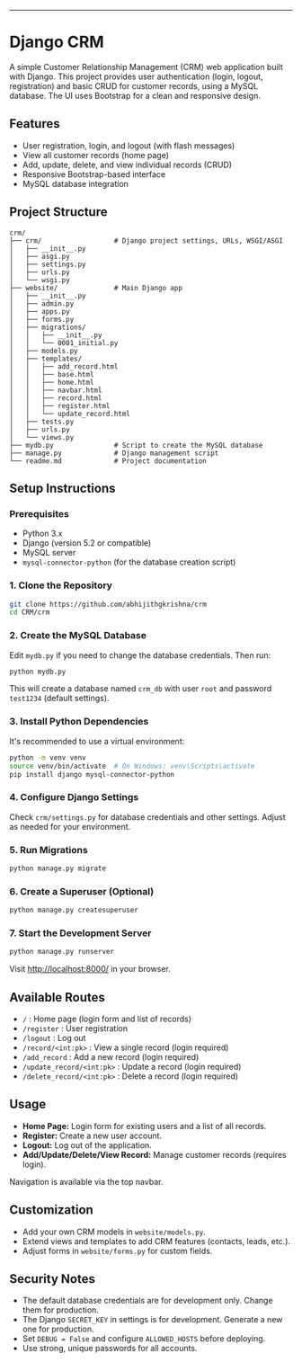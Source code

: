 
---

# Django CRM

A simple Customer Relationship Management (CRM) web application built with Django. This project provides user authentication (login, logout, registration) and basic CRUD for customer records, using a MySQL database. The UI uses Bootstrap for a clean and responsive design.

## Features

- User registration, login, and logout (with flash messages)
- View all customer records (home page)
- Add, update, delete, and view individual records (CRUD)
- Responsive Bootstrap-based interface
- MySQL database integration

## Project Structure

```
crm/
├── crm/                  # Django project settings, URLs, WSGI/ASGI
│   ├── __init__.py
│   ├── asgi.py
│   ├── settings.py
│   ├── urls.py
│   └── wsgi.py
├── website/              # Main Django app
│   ├── __init__.py
│   ├── admin.py
│   ├── apps.py
│   ├── forms.py
│   ├── migrations/
│   │   ├── __init__.py
│   │   └── 0001_initial.py
│   ├── models.py
│   ├── templates/
│   │   ├── add_record.html
│   │   ├── base.html
│   │   ├── home.html
│   │   ├── navbar.html
│   │   ├── record.html
│   │   ├── register.html
│   │   └── update_record.html
│   ├── tests.py
│   ├── urls.py
│   └── views.py
├── mydb.py               # Script to create the MySQL database
├── manage.py             # Django management script
└── readme.md             # Project documentation
```

## Setup Instructions

### Prerequisites

- Python 3.x
- Django (version 5.2 or compatible)
- MySQL server
- `mysql-connector-python` (for the database creation script)

### 1. Clone the Repository

```bash
git clone https://github.com/abhijithgkrishna/crm
cd CRM/crm
```

### 2. Create the MySQL Database

Edit `mydb.py` if you need to change the database credentials. Then run:

```bash
python mydb.py
```

This will create a database named `crm_db` with user `root` and password `test1234` (default settings).

### 3. Install Python Dependencies

It's recommended to use a virtual environment:

```bash
python -m venv venv
source venv/bin/activate  # On Windows: venv\Scripts\activate
pip install django mysql-connector-python
```

### 4. Configure Django Settings

Check `crm/settings.py` for database credentials and other settings. Adjust as needed for your environment.

### 5. Run Migrations

```bash
python manage.py migrate
```

### 6. Create a Superuser (Optional)

```bash
python manage.py createsuperuser
```

### 7. Start the Development Server

```bash
python manage.py runserver
```

Visit [http://localhost:8000/](http://localhost:8000/) in your browser.

## Available Routes

- `/` : Home page (login form and list of records)
- `/register` : User registration
- `/logout` : Log out
- `/record/<int:pk>` : View a single record (login required)
- `/add_record` : Add a new record (login required)
- `/update_record/<int:pk>` : Update a record (login required)
- `/delete_record/<int:pk>` : Delete a record (login required)

## Usage

- **Home Page:** Login form for existing users and a list of all records.
- **Register:** Create a new user account.
- **Logout:** Log out of the application.
- **Add/Update/Delete/View Record:** Manage customer records (requires login).

Navigation is available via the top navbar.

## Customization

- Add your own CRM models in `website/models.py`.
- Extend views and templates to add CRM features (contacts, leads, etc.).
- Adjust forms in `website/forms.py` for custom fields.

## Security Notes

- The default database credentials are for development only. Change them for production.
- The Django `SECRET_KEY` in settings is for development. Generate a new one for production.
- Set `DEBUG = False` and configure `ALLOWED_HOSTS` before deploying.
- Use strong, unique passwords for all accounts.
